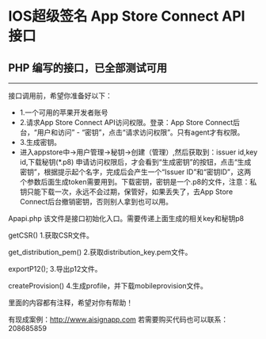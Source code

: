 
# IOS超级签名 App Store Connect API接口
## PHP 编写的接口，已全部测试可用
***

接口调用前，希望你准备好以下：

- 1.一个可用的苹果开发者账号
- 2.请求App Store Connect API访问权限。登录：App Store Connect后台，“用户和访问” - “密钥”，点击“请求访问权限”。只有agent才有权限。
- 3.生成密钥。
- 进入appstore中->用户管理->秘钥->创建（管理）,然后获取到：issuer id,key id,下载秘钥(*.p8) 申请访问权限后，才会看到“生成密钥”的按钮，点击“生成密钥”，根据提示起个名字，完成后会产生一个“Issuer ID”和“密钥ID”，这两个参数后面生成token需要用到。下载密钥，密钥是一个.p8的文件，注意：私钥只能下载一次，永远不会过期，保管好，如果丢失了，去App Store Connect后台撤销密钥，否则别人拿到也可以用。


Apapi.php 该文件是接口初始化入口。需要传递上面生成的相关key和秘钥p8

getCSR()    1.获取CSR文件。

get_distribution_pem()    2.获取distribution_key.pem文件。

exportP12();        3.导出p12文件。

createProvision()     4.生成profile，并下载mobileprovision文件。

里面的内容都有注释，希望对你有帮助！

有现成案例：http://www.aisignapp.com
若需要购买代码也可以联系：208685859
